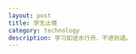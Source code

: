 ```yaml
---
layout: post
title: 学无止境
category: technology
description: 学习如逆水行舟，不进则退。
---
```


[MicLee]:    http://ofmiclee.github.com  "MicLee"
